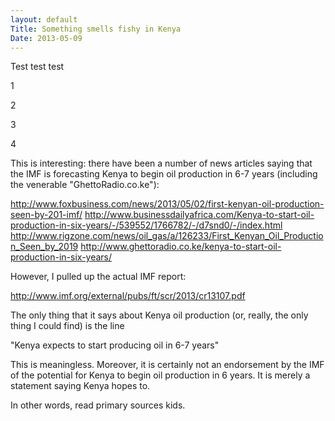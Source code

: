 ```yaml
---
layout: default
Title: Something smells fishy in Kenya
Date: 2013-05-09
---
```


Test test test

1

2

3

4


This is interesting: there have been a number of news articles saying that the IMF is forecasting Kenya to begin oil production in 6-7 years (including the venerable  "GhettoRadio.co.ke"):

http://www.foxbusiness.com/news/2013/05/02/first-kenyan-oil-production-seen-by-201-imf/
http://www.businessdailyafrica.com/Kenya-to-start-oil-production-in-six-years/-/539552/1766782/-/d7snd0/-/index.html
http://www.rigzone.com/news/oil_gas/a/126233/First_Kenyan_Oil_Production_Seen_by_2019
http://www.ghettoradio.co.ke/kenya-to-start-oil-production-in-six-years/

However, I pulled up the actual IMF report:

http://www.imf.org/external/pubs/ft/scr/2013/cr13107.pdf

The only thing that it says about Kenya oil production (or, really, the only thing I could find) is the line

"Kenya expects to start producing oil in 6-7 years"

This is meaningless. Moreover, it is certainly not an endorsement by the IMF of the potential for Kenya to begin oil production in 6 years. 
It is merely a statement saying Kenya hopes to.

In other words, read primary sources kids. 